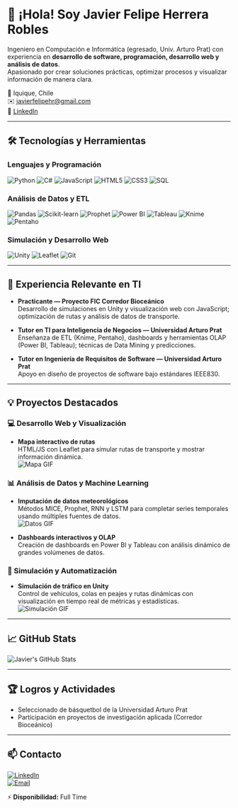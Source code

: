 # 👋 ¡Hola! Soy Javier Felipe Herrera Robles

Ingeniero en Computación e Informática (egresado, Univ. Arturo Prat) con experiencia en **desarrollo de software, programación, desarrollo web y análisis de datos**.  
Apasionado por crear soluciones prácticas, optimizar procesos y visualizar información de manera clara.

📍 Iquique, Chile  
✉️ [javierfelipehr@gmail.com](mailto:javierfelipehr@gmail.com)  
🔗 [LinkedIn](https://www.linkedin.com/in/javier-herrera-robles-1120ab2a2/)

---

## 🛠 Tecnologías y Herramientas

### Lenguajes y Programación
![Python](https://img.shields.io/badge/-Python-3776AB?style=for-the-badge&logo=python&logoColor=white)
![C#](https://img.shields.io/badge/-C%23-239120?style=for-the-badge&logo=c-sharp&logoColor=white)
![JavaScript](https://img.shields.io/badge/-JavaScript-F7DF1E?style=for-the-badge&logo=javascript&logoColor=black)
![HTML5](https://img.shields.io/badge/-HTML5-E34F26?style=for-the-badge&logo=html5&logoColor=white)
![CSS3](https://img.shields.io/badge/-CSS3-1572B6?style=for-the-badge&logo=css3&logoColor=white)
![SQL](https://img.shields.io/badge/-SQL-4479A1?style=for-the-badge&logo=postgresql&logoColor=white)

### Análisis de Datos y ETL
![Pandas](https://img.shields.io/badge/-Pandas-150458?style=for-the-badge&logo=pandas&logoColor=white)
![Scikit-learn](https://img.shields.io/badge/-Scikit--Learn-F7931E?style=for-the-badge&logo=scikit-learn&logoColor=white)
![Prophet](https://img.shields.io/badge/-Prophet-FF9900?style=for-the-badge)
![Power BI](https://img.shields.io/badge/-PowerBI-F2C811?style=for-the-badge&logo=power-bi&logoColor=white)
![Tableau](https://img.shields.io/badge/-Tableau-E97627?style=for-the-badge&logo=tableau&logoColor=white)
![Knime](https://img.shields.io/badge/-Knime-0075C9?style=for-the-badge)
![Pentaho](https://img.shields.io/badge/-Pentaho-0089D6?style=for-the-badge)

### Simulación y Desarrollo Web
![Unity](https://img.shields.io/badge/-Unity-000000?style=for-the-badge&logo=unity&logoColor=white)
![Leaflet](https://img.shields.io/badge/-Leaflet-199900?style=for-the-badge&logo=leaflet&logoColor=white)
![Git](https://img.shields.io/badge/-Git-F05032?style=for-the-badge&logo=git&logoColor=white)

---

## 💼 Experiencia Relevante en TI

- **Practicante — Proyecto FIC Corredor Bioceánico**  
  Desarrollo de simulaciones en Unity y visualización web con JavaScript; optimización de rutas y análisis de datos de transporte.

- **Tutor en TI para Inteligencia de Negocios — Universidad Arturo Prat**  
  Enseñanza de ETL (Knime, Pentaho), dashboards y herramientas OLAP (Power BI, Tableau); técnicas de Data Mining y predicciones.

- **Tutor en Ingeniería de Requisitos de Software — Universidad Arturo Prat**  
  Apoyo en diseño de proyectos de software bajo estándares IEEE830.

---

## 💡 Proyectos Destacados

### 💻 Desarrollo Web y Visualización
- **Mapa interactivo de rutas**  
  HTML/JS con Leaflet para simular rutas de transporte y mostrar información dinámica.  
  ![Mapa GIF](https://media.giphy.com/media/3o7aD2saalBwwftBIY/giphy.gif)

### 📊 Análisis de Datos y Machine Learning
- **Imputación de datos meteorológicos**  
  Métodos MICE, Prophet, RNN y LSTM para completar series temporales usando múltiples fuentes de datos.  
  ![Datos GIF](https://media.giphy.com/media/xT9IgG50Fb7Mi0prBC/giphy.gif)

- **Dashboards interactivos y OLAP**  
  Creación de dashboards en Power BI y Tableau con análisis dinámico de grandes volúmenes de datos.

### 🚛 Simulación y Automatización
- **Simulación de tráfico en Unity**  
  Control de vehículos, colas en peajes y rutas dinámicas con visualización en tiempo real de métricas y estadísticas.  
  ![Simulación GIF](https://media.giphy.com/media/l0MYt5jPR6QX5pnqM/giphy.gif)

---

## 📈 GitHub Stats
![Javier's GitHub Stats](https://github-readme-stats.vercel.app/api?username=pipexds&show_icons=true&theme=radical)

---

## 🏆 Logros y Actividades
- Seleccionado de básquetbol de la Universidad Arturo Prat  
- Participación en proyectos de investigación aplicada (Corredor Bioceánico)  

---

## 📫 Contacto
[![LinkedIn](https://img.shields.io/badge/LinkedIn-%230077B5?style=for-the-badge&logo=linkedin&logoColor=white)](https://www.linkedin.com/in/javier-herrera-robles-1120ab2a2/)  
[![Email](https://img.shields.io/badge/Email-D14836?style=for-the-badge&logo=gmail&logoColor=white)](mailto:javierfelipehr@gmail.com)

⚡ **Disponibilidad:** Full Time
